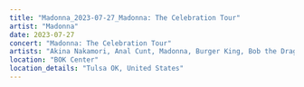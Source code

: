 ```yaml
---
title: "Madonna_2023-07-27_Madonna: The Celebration Tour"
artist: "Madonna"
date: 2023-07-27
concert: "Madonna: The Celebration Tour"
artists: "Akina Nakamori, Anal Cunt, Madonna, Burger King, Bob the Drag Queen"
location: "BOK Center"
location_details: "Tulsa OK, United States"
---
```

